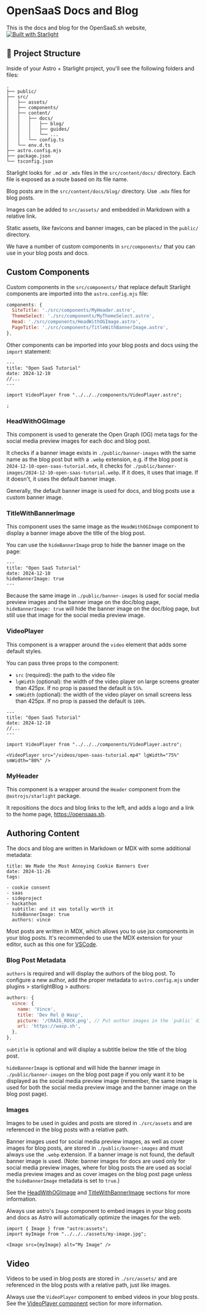 # OpenSaaS Docs and Blog

This is the docs and blog for the OpenSaaS.sh website, [![Built with Starlight](https://astro.badg.es/v2/built-with-starlight/tiny.svg)](https://starlight.astro.build)

## 🚀 Project Structure

Inside of your Astro + Starlight project, you'll see the following folders and files:

```
.
├── public/
├── src/
│   ├── assets/
│   ├── components/
│   ├── content/
│   │   ├── docs/
│   │   │   ├── blog/
│   │   │   ├── guides/
│   │   │   └── ...
│   │   └── config.ts
│   └── env.d.ts
├── astro.config.mjs
├── package.json
└── tsconfig.json
```

Starlight looks for `.md` or `.mdx` files in the `src/content/docs/` directory. Each file is exposed as a route based on its file name.

Blog posts are in the `src/content/docs/blog/` directory. Use `.mdx` files for blog posts.

Images can be added to `src/assets/` and embedded in Markdown with a relative link.

Static assets, like favicons and banner images, can be placed in the `public/` directory.

We have a number of custom components in `src/components/` that you can use in your blog posts and docs.

## Custom Components

Custom components in the `src/components/` that replace default Starlight components are imported into the `astro.config.mjs` file:

```js
components: {
  SiteTitle: './src/components/MyHeader.astro',
  ThemeSelect: './src/components/MyThemeSelect.astro',
  Head: './src/components/HeadWithOGImage.astro',
  PageTitle: './src/components/TitleWithBannerImage.astro',
},
```

Other components can be imported into your blog posts and docs using the `import` statement:

```mdx
---
title: "Open SaaS Tutorial"
date: 2024-12-10
//...
---

import VideoPlayer from "../../../components/VideoPlayer.astro";

;
```

### HeadWithOGImage

This component is used to generate the Open Graph (OG) meta tags for the social media preview images for each doc and blog post.

It checks if a banner image exists in `./public/banner-images` with the same name as the blog post but with a `.webp` extension, e.g. if the blog post is `2024-12-10-open-saas-tutorial.mdx`, it checks for `./public/banner-images/2024-12-10-open-saas-tutorial.webp`. If it does, it uses that image. If it doesn't, it uses the default banner image.

Generally, the default banner image is used for docs, and blog posts use a custom banner image.

### TitleWithBannerImage

This component uses the same image as the `HeadWithOGImage` component to display a banner image above the title of the blog post.

You can use the `hideBannerImage` prop to hide the banner image on the page:

```mdx
---
title: "Open SaaS Tutorial"
date: 2024-12-10
hideBannerImage: true
---
```

Because the same image in `./public/banner-images` is used for social media preview images and the banner image on the doc/blog page, `hideBannerImage: true` will hide the banner image on the doc/blog page, but still use that image for the social media preview image.

### VideoPlayer

This component is a wrapper around the `video` element that adds some default styles.

You can pass three props to the component:

- `src` (required): the path to the video file
- `lgWidth` (optional): the width of the video player on large screens greater than 425px. If no prop is passed the default is `55%`.
- `smWidth` (optional): the width of the video player on small screens less than 425px. If no prop is passed the default is `100%`.

```mdx
---
title: "Open SaaS Tutorial"
date: 2024-12-10
//...
---

import VideoPlayer from "../../../components/VideoPlayer.astro";

<VideoPlayer src="/videos/open-saas-tutorial.mp4" lgWidth="75%" smWidth="80%" />
```

### MyHeader

This component is a wrapper around the `Header` component from the `@astrojs/starlight` package.

It repositions the docs and blog links to the left, and adds a logo and a link to the home page, https://opensaas.sh.

## Authoring Content

The docs and blog are written in Markdown or MDX with some additional metadata:

```mdx
title: We Made the Most Annoying Cookie Banners Ever
date: 2024-11-26
tags:

- cookie consent
- saas
- sideproject
- hackathon
  subtitle: and it was totally worth it
  hideBannerImage: true
  authors: vince
```

Most posts are written in MDX, which allows you to use jsx components in your blog posts. It's recommended to use the MDX extension for your editor, such as this one for [VSCode](https://marketplace.cursorapi.com/items?itemName=unifiedjs.vscode-mdx).

### Blog Post Metadata

`authors` is required and will display the authors of the blog post. To configure a new author, add the proper metadata to `astro.config.mjs` under plugins > starlightBlog > authors:

```js
authors: {
  vince: {
    name: 'Vince',
    title: 'Dev Rel @ Wasp',
    picture: '/CRAIG_ROCK.png', // Put author images in the `public` directory.
    url: 'https://wasp.sh',
  },
},
```

`subtitle` is optional and will display a subtitle below the title of the blog post.

`hideBannerImage` is optional and will hide the banner image in `./public/banner-images` on the blog post page if you only want it to be displayed as the social media preview image (remember, the same image is used for both the social media preview image and the banner image on the blog post page).

### Images

Images to be used in guides and posts are stored in `./src/assets` and are referenced in the blog posts with a relative path.

Banner images used for social media preview images, as well as cover images for blog posts, are stored in `./public/banner-images` and must always use the `.webp` extension. If a banner image is not found, the default banner image is used. (Note: banner images for docs are used only for social media preview images, where for blog posts the are used as social media preview images and as cover images on the blog post page unless the `hideBannerImage` metadata is set to `true`.)

See the [HeadWithOGImage](#headwithogimage) and [TitleWithBannerImage](#titlewithbannerimage) sections for more information.

Always use astro's `Image` component to embed images in your blog posts and docs as Astro will automatically optimize the images for the web.

```mdx
import { Image } from "astro:assets";
import myImage from "../../../assets/my-image.jpg";

<Image src={myImage} alt="My Image" />
```

## Video

Videos to be used in blog posts are stored in `./src/assets/` and are referenced in the blog posts with a relative path, just like images.

Always use the `VideoPlayer` component to embed videos in your blog posts. See the [VideoPlayer component](#videoplayer) section for more information.
